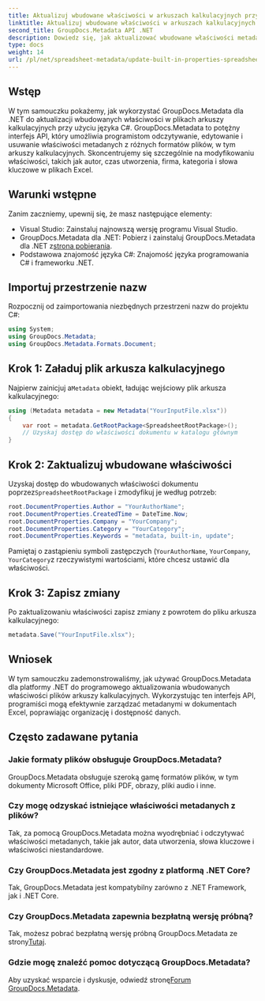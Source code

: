 ```yaml
---
title: Aktualizuj wbudowane właściwości w arkuszach kalkulacyjnych przy użyciu platformy .NET
linktitle: Aktualizuj wbudowane właściwości w arkuszach kalkulacyjnych przy użyciu platformy .NET
second_title: GroupDocs.Metadata API .NET
description: Dowiedz się, jak aktualizować wbudowane właściwości metadanych w plikach Excel przy użyciu GroupDocs.Metadata dla .NET. Modyfikuj autora, czas utworzenia, firmę i inne elementy za pomocą języka C#.
type: docs
weight: 14
url: /pl/net/spreadsheet-metadata/update-built-in-properties-spreadsheets/
---
```

## Wstęp
W tym samouczku pokażemy, jak wykorzystać GroupDocs.Metadata dla .NET do aktualizacji wbudowanych właściwości w plikach arkuszy kalkulacyjnych przy użyciu języka C#. GroupDocs.Metadata to potężny interfejs API, który umożliwia programistom odczytywanie, edytowanie i usuwanie właściwości metadanych z różnych formatów plików, w tym arkuszy kalkulacyjnych. Skoncentrujemy się szczególnie na modyfikowaniu właściwości, takich jak autor, czas utworzenia, firma, kategoria i słowa kluczowe w plikach Excel.
## Warunki wstępne
Zanim zaczniemy, upewnij się, że masz następujące elementy:
- Visual Studio: Zainstaluj najnowszą wersję programu Visual Studio.
-  GroupDocs.Metadata dla .NET: Pobierz i zainstaluj GroupDocs.Metadata dla .NET z[strona pobierania](https://releases.groupdocs.com/metadata/net/).
- Podstawowa znajomość języka C#: Znajomość języka programowania C# i frameworku .NET.

## Importuj przestrzenie nazw
Rozpocznij od zaimportowania niezbędnych przestrzeni nazw do projektu C#:
```csharp
using System;
using GroupDocs.Metadata;
using GroupDocs.Metadata.Formats.Document;
```
## Krok 1: Załaduj plik arkusza kalkulacyjnego
 Najpierw zainicjuj a`Metadata` obiekt, ładując wejściowy plik arkusza kalkulacyjnego:
```csharp
using (Metadata metadata = new Metadata("YourInputFile.xlsx"))
{
    var root = metadata.GetRootPackage<SpreadsheetRootPackage>();
    // Uzyskaj dostęp do właściwości dokumentu w katalogu głównym
}
```
## Krok 2: Zaktualizuj wbudowane właściwości
 Uzyskaj dostęp do wbudowanych właściwości dokumentu poprzez`SpreadsheetRootPackage` i zmodyfikuj je według potrzeb:
```csharp
root.DocumentProperties.Author = "YourAuthorName";
root.DocumentProperties.CreatedTime = DateTime.Now;
root.DocumentProperties.Company = "YourCompany";
root.DocumentProperties.Category = "YourCategory";
root.DocumentProperties.Keywords = "metadata, built-in, update";
```
Pamiętaj o zastąpieniu symboli zastępczych (`YourAuthorName`, `YourCompany`, `YourCategory`z rzeczywistymi wartościami, które chcesz ustawić dla właściwości.
## Krok 3: Zapisz zmiany
Po zaktualizowaniu właściwości zapisz zmiany z powrotem do pliku arkusza kalkulacyjnego:
```csharp
metadata.Save("YourInputFile.xlsx");
```

## Wniosek
W tym samouczku zademonstrowaliśmy, jak używać GroupDocs.Metadata dla platformy .NET do programowego aktualizowania wbudowanych właściwości plików arkuszy kalkulacyjnych. Wykorzystując ten interfejs API, programiści mogą efektywnie zarządzać metadanymi w dokumentach Excel, poprawiając organizację i dostępność danych.

## Często zadawane pytania
### Jakie formaty plików obsługuje GroupDocs.Metadata?
GroupDocs.Metadata obsługuje szeroką gamę formatów plików, w tym dokumenty Microsoft Office, pliki PDF, obrazy, pliki audio i inne.
### Czy mogę odzyskać istniejące właściwości metadanych z plików?
Tak, za pomocą GroupDocs.Metadata można wyodrębniać i odczytywać właściwości metadanych, takie jak autor, data utworzenia, słowa kluczowe i właściwości niestandardowe.
### Czy GroupDocs.Metadata jest zgodny z platformą .NET Core?
Tak, GroupDocs.Metadata jest kompatybilny zarówno z .NET Framework, jak i .NET Core.
### Czy GroupDocs.Metadata zapewnia bezpłatną wersję próbną?
 Tak, możesz pobrać bezpłatną wersję próbną GroupDocs.Metadata ze strony[Tutaj](https://releases.groupdocs.com/).
### Gdzie mogę znaleźć pomoc dotyczącą GroupDocs.Metadata?
 Aby uzyskać wsparcie i dyskusje, odwiedź stronę[Forum GroupDocs.Metadata](https://forum.groupdocs.com/c/metadata/14).